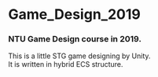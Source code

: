 # Game_Design_2019
### NTU Game Design course in 2019.
This is a little STG game designing by Unity. <br>
It is written in hybrid ECS structure.

